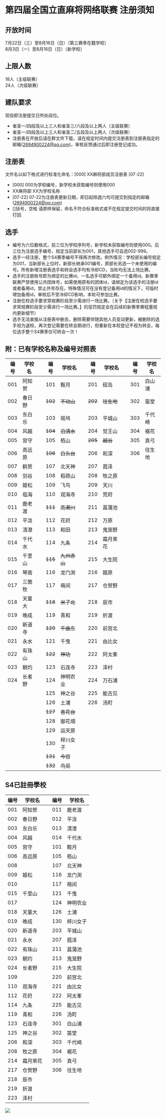 # 第四届全国立直麻将网络联赛 注册须知  
  
## 开放时间
7月22日（三）至8月16日（日）（第三赛季在籍学校）  
8月3日（一）至8月16日（日）（新学校）  
  
## 上限人数
18人（主级联赛）  
24人（次级联赛）  
  
## 建队要求
现役即注册提交日所处段位。
- 雀圣一/四段及以上三人和雀圣三/六段及以上两人（主级联赛）
- 雀圣一/四段及以上三人和雀圣二/五段及以上两人（次级联赛）
- 注册表在开放后请在群文件下载，请在规定时间内提交注册表到注册表指定的邮箱(2694900224@qq.com)，审核反馈通过后即注册登记成功。
  
## 注册表
文件名以如下格式进行标准化命名：[000] XX麻将部成员注册表 [07-22]
- [000] 000为学校编号，新学校未获取编号则使用000
- XX麻将部 XX为学校名称
- [07-22] 07-22为注册表更新日期，即日起除週六均可提交到指定的邮箱(2694900224@qq.com)
- []括号，空格 请原样保留，命名不符合标准格式或不在规定提交时间的将直接打回
  
## 选手 
- 编号为六位数格式，前三位为学校序列号，新学校未获取编号则使用000。后三位为注册选手编号，规定当前部长为001，其他选手可自选002-999。
- 选手一经注册，整个S4赛季编号不得再次修改。例外情况：学校部长编号规定为001，当新部长上位时，新部长继承001编号，原部长另选一个未使用的编号。所有新增注册表选手和转会选手均有冷却CD，当轮均无法上场比赛。
- 选手的注册账号即为绑定的比赛id，一名选手可额外绑定一个备用id。新赛季联赛严禁使用公共团体号，如需使用原有的团体id，请绑定为该选手的注册id或者备用id，禁止共号存在。特殊情况可在没有登记备用id的情况下，可临时增加备用id，审核后不受冷却CD影响，本轮可参加比赛。
- 注册在校选手要求常规赛阶段至少需进行一场比赛。（关于【注册在校选手要求常规赛阶段至少需进行一场比赛。】的惩罚规定会在后续的新赛季赛程塞规内更新细节）  
- 选手无法直接从注册表中删去，删除需要伴随其他人员变动更新，被删除的选手视为退校，再次登记需要在转会期进行，但重新在本校登记不视为转会，每位选手整个S4赛季仅可转会一次！

## 附：已有学校名称及编号对照表

|编号|学校名||编号|学校名||编号|学校名||编号|学校名|
|-|-|-|-|-|-|-|-|-|-|-|
|001|阿知贺||101|鞍月||201|砚岛||301|白山浦|
|002|春日野||~~102~~|~~不动山~~||~~202~~|~~往生地~~||302|笛堂|
|003|东白乐||103|斑鸠||203|平城山||303|千代崎|
|004|风越||~~104~~|~~泊清水~~||204|觉王山||304|裾花|
|005|宫守||105|栢山||~~205~~|~~越谷~~||305|真弓|
|006|高远原||~~106~~|~~白糸台~~||206|和深||306|往生地|
|007|鹤贺||107|北天神||207|菰泽||||
|008|剑谷||108|稻荷山||208|牧之原||||
|009|姬松||109|飞鸟||209|天川||||
|010|临海||110|观海寺||210|荒莳||||
|011|鹿老渡||~~111~~|~~高濑川~~||211|菖蒲池||||
|012|平泷||112|花莳||212|万原||||
|013|清澄||113|和田||213|鬼笼野||||
|014|千代水||114|九条||214|霜月荣花||||
|015|千里山||~~115~~|~~九州赤山~~||215|大生院||||
|016|琴南||116|龙门渕||216|姬原||||
|017|三箇牧||117|萌间||217|仓贺野||||
|018|天童大||~~118~~|~~米子北~~||218|辰市||||
|019|晚成||119|青和||219|折渡||||
|020|新道寺||~~120~~|~~千曲东~~||220|前宫北||||
|021|永水||121|千曳||221|由比女||||
|022|有珠山||~~122~~|~~神功~~||222|阿太峯||||
|023|朝灼||123|石连寺||223|泽村||||
|024|长者野||124|神明农业||224|万石浦||||
||||125|神之谷||225|能古见||||
||||126|土浦||226|汤町||||
||||~~127~~|~~杏花台~~|||||||
||||128|御花畑|||||||
||||129|运天原|||||||
||||130|梓川女子|||||||
||||~~131~~|~~今宫~~|||||||
||||~~132~~|~~鸟见~~|||||||


## S4已註冊學校

|编号|学校名||编号|学校名|
|-|-|-|-|-|
|001|阿知贺||011|鹿老渡|
|002|春日野||012|平泷|
|003|东白乐||013|清澄|
|004|风越||014|千代水|
|005|宫守||101|鞍月|
|006|高远原||105|栢山|
|008|||107|北天神|
|009|姬松||116|龙门渕|
|010|||117|萌间|
|015|千里山||121|千曳|
|017|||124|神明农业|
|018|天童大||126|土浦|
|019|晚成||130|梓川女子|
|020|新道寺||203|平城山|
|021|永水||207|菰泽|
|022|有珠山||211|菖蒲池|
|023|朝灼||213|鬼笼野|
|024|长者野||215|大生院|
|109|||220|前宫北|
|110|观海寺||221|由比女|
|112|花莳||222|阿太峯|
|114|九条||225|能古见|
|119|青和||226|汤町|
|123|石连寺||301|白山浦|
|125|神之谷||302|笛堂|
|206|和深||303|千代崎|
|208|牧之原||304|裾花|
|214|霜月荣花||305|真弓|
|217|仓贺野||306|往生地|
|218|辰市||||
|219|折渡||||
|223|泽村||||


![](https://www.z4a.net/images/2020/02/08/u.png)

